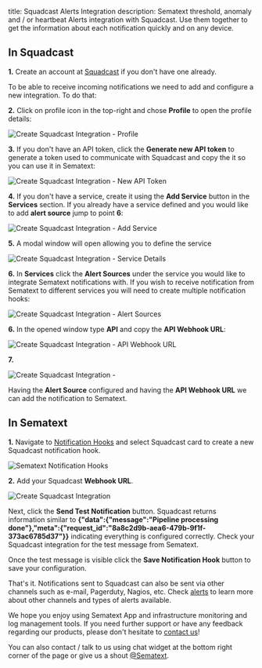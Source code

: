 title: Squadcast Alerts Integration
description: Sematext threshold, anomaly and / or heartbeat Alerts integration with Squadcast. Use them together to get the information about each notification quickly and on any device.

## In Squadcast

**1.** Create an account at [Squadcast](https://www.squadcast.com) if you don't have one already.

To be able to receive incoming notifications we need to add and configure a new integration. To do that:

**2.** Click on profile icon in the top-right and chose **Profile** to open the profile details:

<img class="content-modal-image" alt="Create Squadcast Integration - Profile" src="../../images/integrations/create-squadcast-integration-profile.png" title="Create Squadcast Integration - Profile">

**3.** If you don't have an API token, click the **Generate new API token** to generate a token used to communicate with Squadcast and copy the it so you can use it in Sematext:

<img class="content-modal-image" alt="Create Squadcast Integration - New API Token" src="../../images/integrations/create-squadcast-integration-profile-details.png" title="Create Squadcast Integration - New API Token">

**4.** If you don't have a service, create it using the **Add Service** button in the **Services** section. If you already have a service defined and you would like to add **alert source** jump to point **6**:

<img class="content-modal-image" alt="Create Squadcast Integration - Add Service" src="../../images/integrations/create-squadcast-integration-add-service.png" title="Create Squadcast Integration - Add Service">

**5.** A modal window will open allowing you to define the service

<img class="content-modal-image" alt="Create Squadcast Integration - Service Details" src="../../images/integrations/create-squadcast-integration-service-details.png" title="Create Squadcast Integration - Service Details">

**6.** In **Services** click the **Alert Sources** under the service you would like to integrate Sematext notifications with. If you wish to receive notification from Sematext to different services you will need to create multiple notification hooks:  

<img class="content-modal-image" alt="Create Squadcast Integration - Alert Sources" src="../../images/integrations/create-squadcast-integration-alert-sources.png" title="Create Squadcast Integration - Alert Sources">

**6.** In the opened window type **API** and copy the **API Webhook URL**:

<img class="content-modal-image" alt="Create Squadcast Integration - API Webhook URL" src="../../images/integrations/create-squadcast-integration-alert-source-details.png" title="Create Squadcast Integration - API Webhook URL">

**7.** 

<img class="content-modal-image" alt="Create Squadcast Integration - " src="../../images/integrations/create-squadcast-integration-api-access-token.png" title="Create Squadcast Integration - ">

Having the **Alert Source** configured and having the **API Webhook URL** we can add the notification to Sematext. 

## In Sematext

**1.** Navigate to [Notification Hooks](https://apps.sematext.com/ui/webhook-create) and select Squadcast card to create a new Squadcast notification hook.

![Sematext Notification Hooks](../../images/integrations/sematext-notification-hooks.png "Sematext Notification Hook")

**2.** Add your Squadcast **Webhook URL**. 

<img class="content-modal-image" alt="Create Squadcast Integration" src="../../images/integrations/create-squadcast-integration.png" title="Create Squadcast Integration">

Next, click the **Send Test Notification** button. Squadcast returns information similar to **{"data":{"message":"Pipeline processing done"},"meta":{"request_id":"8a8c2d9b-aea6-479b-9f1f-373ac6785d37"}}** indicating everything is configured correctly. Check your Squadcast integration for the test message from Sematext. 

Once the test message is visible click the **Save Notification Hook** button to save your configuration. 

That's it. Notifications sent to Squadcast can also be sent via other channels such as e-mail, Pagerduty, Nagios, etc. Check [alerts](/integration) to learn more about other channels and types of alerts available.

We hope you enjoy using Sematext App and infrastructure monitoring and log management tools. If you need further support or have any feedback regarding our products, please don't hesitate to [contact us](mailto:support@sematext.com)!

You can also contact / talk to us using chat widget at the bottom right corner of the page or give us a shout [@Sematext](http://twitter.com/sematext).
